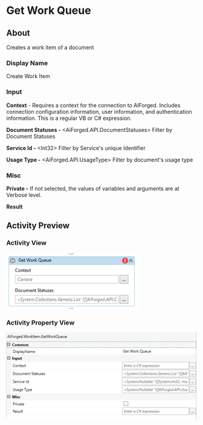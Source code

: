 # Get Work Queue

## About

Creates a work item of a document

### Display Name

Create Work Item

### Input

**Context** - Requires a context for the connection to AIForged. Includes connection configuration information, user information, and authentication information. This is a regular VB or C# expression.

**Document Statuses -** \<AiForged.API.DocumentStatuses> Filter by Document Statuses

**Service Id -** \<Int32> Filter by Service's unique Identifier

**Usage Type -** \<AiForged.API.UsageType> Filter by document's usage type

### Misc

**Private -** If not selected, the values of variables and arguments are at Verbose level.

**Result**

## Activity Preview

### Activity View

![](../../../assets/image%20%2876%29%20%281%29.png)
### Activity Property View

![](../../../assets/image%20%2810%29%20%287%29.png)


